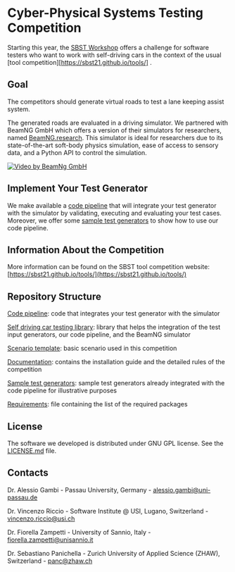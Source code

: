 # Cyber-Physical Systems Testing Competition #

Starting this year, the [SBST Workshop](https://sbst21.github.io/) offers a challenge for software testers who want to work with self-driving cars in the context
of the usual [tool competition][https://sbst21.github.io/tools/] . 

## Goal ##
The competitors should generate virtual roads to test a lane keeping assist system. 

The generated roads are evaluated in a driving simulator. We partnered with BeamNG GmbH which offers a version of their simulators for researchers, named [BeamNG.research](https://beamng.gmbh/research/). This simulator is ideal for researchers due to its state-of-the-art soft-body physics simulation, ease of access to sensory data, and a Python API to control the simulation.

[![Video by BeamNg GmbH](https://github.com/BeamNG/BeamNGpy/raw/master/media/steering.gif)](https://github.com/BeamNG/BeamNGpy/raw/master/media/steering.gif)

## Implement Your Test Generator ##
We make available a [code pipeline](code_pipeline) that will integrate your test generator with the simulator by validating, executing and evaluating your test cases. Moreover, we offer some [sample test generators](sample_test_generators/README.md) to show how to use our code pipeline.

## Information About the Competition ##
More information can be found on the SBST tool competition website: [https://sbst21.github.io/tools/](https://sbst21.github.io/tools/)

## Repository Structure ##
[Code pipeline](code_pipeline): code that integrates your test generator with the simulator

[Self driving car testing library](self_driving): library that helps the integration of the test input generators, our code pipeline, and the BeamNG simulator

[Scenario template](levels_template/tig): basic scenario used in this competition

[Documentation](documentation): contains the installation guide and the detailed rules of the competition

[Sample test generators](sample_test_generators): sample test generators already integrated with the code pipeline for illustrative purposes 

[Requirements](requirements-36.txt): file containing the list of the required packages

## License ##
The software we developed is distributed under GNU GPL license. See the [LICENSE.md](LICENSE.md) file.

## Contacts ##

Dr. Alessio Gambi  - Passau University, Germany - alessio.gambi@uni-passau.de

Dr. Vincenzo Riccio  - Software Institute @ USI, Lugano, Switzerland - vincenzo.riccio@usi.ch

Dr. Fiorella Zampetti  - University of Sannio, Italy - fiorella.zampetti@unisannio.it

Dr. Sebastiano Panichella - Zurich University of Applied Science (ZHAW), Switzerland - panc@zhaw.ch
